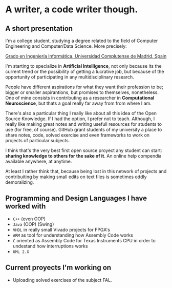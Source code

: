 # A writer, a code writer though.
## A short presentation
I'm a college student, studying a degree related to the field of Computer Engineering and Computer/Data Science. More precisely:

[Grado en Ingeniería Informática, Universidad Complutense de Madrid, Spain](https://informatica.ucm.es/estudios/grado-ingenieriainformatica-estudios)

I'm starting to specialize in **Artificial Intelligence**, not only because its the current trend or the possibility of getting a lucrative job, but because of the opportunity of participating in any multidisciplinary research.

People have different aspirations for what they want their profession to be; bigger or smaller aspirantions, but promises to themselves, nonetheless. One of mine consists in contributing as a researcher in **Computational Neuroscience**, but thats a goal really far away from from where I am.

There's also a particular thing I really like about all this idea of the Open Source Knowledge. If I had the option, I prefer not to teach. Although, I really like making great notes and writing usefull resources for students to use (for free, of course). GitHub grant students of my university a place to share notes, code, solved exercise and even frameworks to work on projects of particular subjects.

I think that's the very best first open source proyect any student can start: **sharing knowledge to others for the sake of it**. An online help compendia available anywhere, at anytime.

At least I rather think that, because being lost in this network of projects and contribuiting by making small edits on text files is sometimes oddly demoralizing.
## Programming and Design Languages I have worked with
- `C++` (even OOP)
- `Java` (OOP) (Swing)
- `VHDL` in really small Vivado projects for FPGA's
- `ARM` as tool for understanding how Assembly Code works
- `C` oriented as Assembly Code for Texas Instruments CPU in order to undestand how interruptions works
- `UML 2.X`
## Current proyects I'm working on
- Uploading solved exercises of the subject FAL.
<!--
**PinkOBoy/PinkOBoy** is a ✨ _special_ ✨ repository because its `README.md` (this file) appears on your GitHub profile.

Here are some ideas to get you started:

- 🔭 I’m currently working on ...
- 🌱 I’m currently learning ...
- 👯 I’m looking to collaborate on ...
- 🤔 I’m looking for help with ...
- 💬 Ask me about ...
- 📫 How to reach me: ...
- 😄 Pronouns: ...
- ⚡ Fun fact: ...
-->

